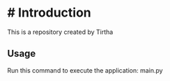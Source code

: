 # # Introduction
 This is a repository created by Tirtha
## Usage
Run this command to execute the application: main.py
